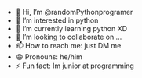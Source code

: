 - 👋 Hi, I’m @randomPythonprogramer
- 👀 I’m interested in python
- 🌱 I’m currently learning python XD
- 💞️ I’m looking to collaborate on ...
- 📫 How to reach me: just DM me
- 😄 Pronouns: he/him
- ⚡ Fun fact: Im junior at programming

<!---
randomPythonprogramer/randomPythonprogramer is a ✨ special ✨ repository because its `README.md` (this file) appears on your GitHub profile.
You can click the Preview link to take a look at your changes.
--->
